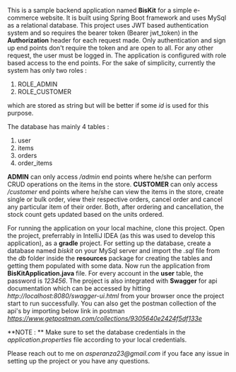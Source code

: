 This is a sample backend application named **BisKit** for a simple e-commerce website.
It is built using Spring Boot framework and uses MySql as a relational
database.
This project uses JWT based authentication system and so requires the 
bearer token (Bearer jwt_token) in the **Authorization** header for 
each request made. Only authentication and sign up end points don't 
require the token and are open to all. For any other request, the user
must be logged in.
The application is configured with role based access to the end points.
For the sake of simplicity, currently the system has only two roles :
1) ROLE_ADMIN
2) ROLE_CUSTOMER

which are stored as string but will be better if some _id_ is used 
for this purpose.

The database has mainly 4 tables :
1) user
2) items
3) orders
4) order_items

**ADMIN** can only access _/admin_ end points where he/she can perform
CRUD operations on the items in the store.
**CUSTOMER** can only access _/customer_ end points where he/she can
view the items in the store, create single or bulk order, view their
respective orders, cancel order and cancel any particular item of their order.
Both, after ordering and cancellation, the stock count gets updated
based on the units ordered. 

For running the application on your local machine, clone this
project. Open the project, preferrably in IntelliJ IDEA (as this was
used to develop this application), as a **gradle** project.
For setting up the database, create a database named _biskit_
on your MySql server and import the _.sql_ file from the _db_ folder
inside the **resources** package for creating the tables and getting
them populated with some data. Now run the application from
**BisKitApplication.java** file. For every account in the **user**
table, the password is _123456_.
The project is also integrated with **Swagger** for api documentation
which can be accessed by hitting 
_http://localhost:8080/swagger-ui.html_
from your browser once the project start to run successfully.
You can also get the postman collection of the api's by importing below
link in postman 
_https://www.getpostman.com/collections/9305640e2424f5df133e_

**NOTE : ** Make sure to set the database credentials in the 
_application.properties_ file according to your local credentials.

Please reach out to me on _asperanza23@gmail.com_ if you face any 
issue in setting up the project or you have any questions.
